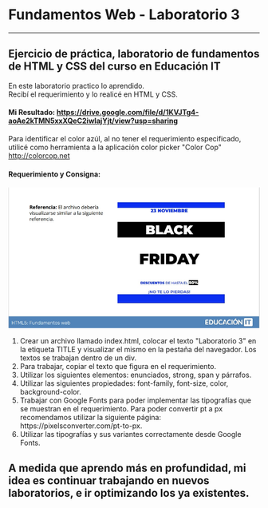 # Fundamentos Web - Laboratorio 3 
***
## Ejercicio de práctica, laboratorio de fundamentos de HTML y CSS del curso en Educación IT 

En este laboratorio practico lo aprendido. <br> 
Recibí el requerimiento y lo realicé en HTML y CSS. 

#### Mi Resultado: https://drive.google.com/file/d/1KVJTg4-aoAe2kTMN5xxXQeC2iwIajYjt/view?usp=sharing 
Para identificar el color azúl, al no tener el requerimiento especificado, utilicé como herramienta a la aplicación color picker "Color Cop" http://colorcop.net

#### Requerimiento y Consigna:

<img src="requerimiento3.jpg" width="1000" alt="Imagen de requerimiento" > 

<ol> 
  <li>Crear un archivo llamado index.html, colocar el texto "Laboratorio 3" en la etiqueta TITLE y visualizar el mismo en la pestaña del navegador. Los textos se 
trabajan dentro de un div.</li>
  <li>Para trabajar, copiar el texto que figura en el requerimiento.</li>
  <li>Utilizar los siguientes elementos: enunciados, strong, span y párrafos.</li>
  <li>Utilizar las siguientes propiedades: font-family, font-size, color, background-color.</li>
  <li>Trabajar con Google Fonts para poder implementar las tipografías que se muestran en el requerimiento. Para poder convertir pt a px recomendamos 
  utilizar la siguiente página: https://pixelsconverter.com/pt-to-px.</li>
  <li>Utilizar las tipografías y sus variantes correctamente desde Google Fonts.</li>
</ol>

## A medida que aprendo más en profundidad, mi idea es continuar trabajando en nuevos laboratorios, e ir optimizando los ya existentes. 

